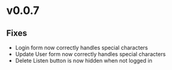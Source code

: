 # v0.0.7
## Fixes
- Login form now correctly handles special characters
- Update User form now correctly handles special characters
- Delete Listen button is now hidden when not logged in